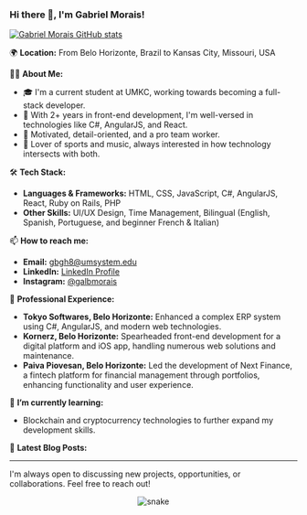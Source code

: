 ### Hi there 👋, I'm Gabriel Morais!

[![Gabriel Morais GitHub stats](https://github-readme-stats.vercel.app/api?username=gabmos&count_private=true&show_icons=true&theme=default)](https://github.com/gabmos)

🌍 **Location:** From Belo Horizonte, Brazil to Kansas City, Missouri, USA

👨‍💻 **About Me:**
- 🎓 I'm a current student at UMKC, working towards becoming a full-stack developer.
- 💼 With 2+ years in front-end development, I'm well-versed in technologies like C#, AngularJS, and React.
- 🌟 Motivated, detail-oriented, and a pro team worker.
- 🎵 Lover of sports and music, always interested in how technology intersects with both.

🛠 **Tech Stack:**
- **Languages & Frameworks:** HTML, CSS, JavaScript, C#, AngularJS, React, Ruby on Rails, PHP
- **Other Skills:** UI/UX Design, Time Management, Bilingual (English, Spanish, Portuguese, and beginner French & Italian)

📫 **How to reach me:**
- **Email:** gbgh8@umsystem.edu
- **LinkedIn:** [LinkedIn Profile](https://www.linkedin.com/in/galbmorais)
- **Instagram:** [@galbmorais](https://instagram.com/galbmorais)

🚀 **Professional Experience:**
- **Tokyo Softwares, Belo Horizonte:** Enhanced a complex ERP system using C#, AngularJS, and modern web technologies.
- **Kornerz, Belo Horizonte:** Spearheaded front-end development for a digital platform and iOS app, handling numerous web solutions and maintenance.
- **Paiva Piovesan, Belo Horizonte:** Led the development of Next Finance, a fintech platform for financial management through portfolios, enhancing functionality and user experience.

🌱 **I’m currently learning:**
- Blockchain and cryptocurrency technologies to further expand my development skills.

📕 **Latest Blog Posts:**
<!-- BLOG-POST-LIST:START -->
<!-- BLOG-POST-LIST:END -->

---
I'm always open to discussing new projects, opportunities, or collaborations. Feel free to reach out!
<p align="center">
  <img src="https://github.com/gabmos/gabmos/raw/output/github-contribution-grid-snake.svg" alt="snake"></center>
</p>

